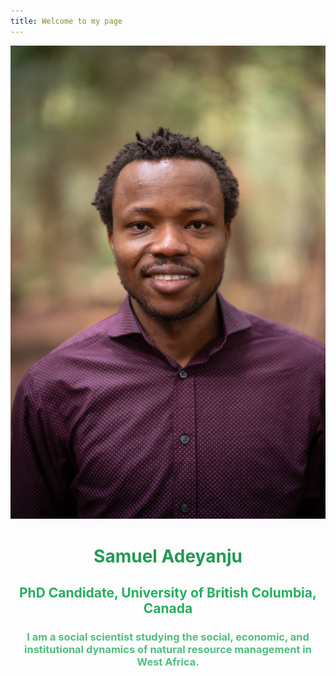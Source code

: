 ```yaml
---
title: Welcome to my page
---  
```


![Samuel](images/samuel.jpg)

<div align="center"> 
  <font color="#229954">
 <h1>Samuel Adeyanju</h1>
    </font>
  </div>

<div align="center"> 
  <font color="#27AE60">
 <h2>PhD Candidate, University of British Columbia, Canada</h2> 
  
  </font>


<font color="#52BE80">
<h3>I am a social scientist studying the social, economic, and institutional dynamics of natural resource management in West Africa.</h3>
  </font>
</div>


